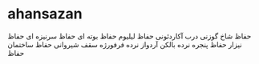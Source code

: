 # ahansazan
حفاظ شاخ گوزنی درب آکاردئونی حفاظ لیلیوم حفاظ بوته ای حفاظ سرنیزه ای حفاظ نیزار حفاظ پنجره نرده بالکن آردواز نرده فرفورژه سقف شیروانی حفاظ ساختمان حفاظ
